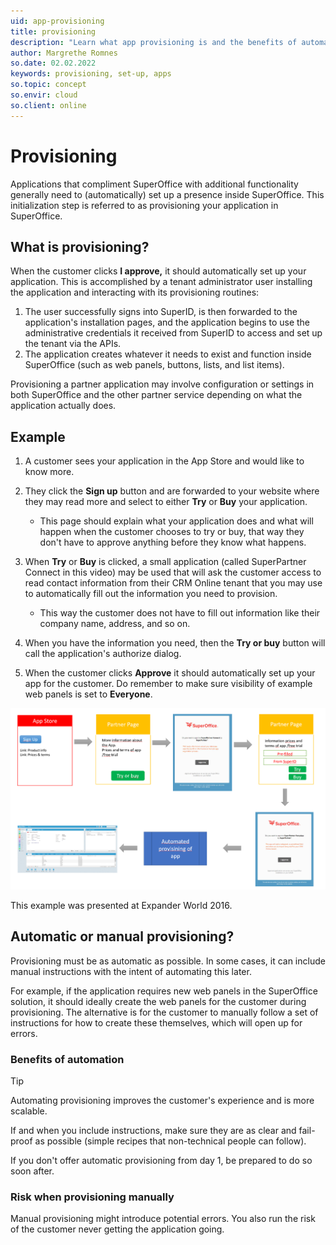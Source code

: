 ```yaml
---
uid: app-provisioning
title: provisioning
description: "Learn what app provisioning is and the benefits of automating it."
author: Margrethe Romnes
so.date: 02.02.2022
keywords: provisioning, set-up, apps
so.topic: concept
so.envir: cloud
so.client: online
---
```


# Provisioning

Applications that compliment SuperOffice with additional functionality generally need to (automatically) set up a presence inside SuperOffice. This initialization step is referred to as provisioning your application in SuperOffice.

## What is provisioning?

When the customer clicks **I approve,** it should automatically set up your application. This is accomplished by a tenant administrator user installing the application and interacting with its provisioning routines:

1. The user successfully signs into SuperID, is then forwarded to the application's installation pages, and the application begins to use the administrative credentials it received from SuperID to access and set up the tenant via the APIs.
2. The application creates whatever it needs to exist and function inside SuperOffice (such as web panels, buttons, lists, and list items).

Provisioning a partner application may involve configuration or settings in both SuperOffice and the other partner service depending on what the application actually does.

## Example

1. A customer sees your application in the App Store and would like to know more.

2. They click the **Sign up** button and are forwarded to your website where they may read more and select to either **Try** or **Buy** your application.
    * This page should explain what your application does and what will happen when the customer chooses to try or buy, that way they don't have to approve anything before they know what happens.

3. When **Try** or **Buy** is clicked, a small application (called SuperPartner Connect in this video) may be used that will ask the customer access to read contact information from their CRM Online tenant that you may use to automatically fill out the information you need to provision.
    * This way the customer does not have to fill out information like their company name, address, and so on.

4. When you have the information you need, then the **Try or buy** button will call the application's authorize dialog.

5. When the customer clicks **Approve** it should automatically set up your app for the customer. Do remember to make sure visibility of example web panels is set to **Everyone**.

![x -screenshot][img1]

This example was presented at Expander World 2016.

<!-- See also the full presentation from Expander world 2016 here: [Online Application Lifecycle presentation][1]. -->

## Automatic or manual provisioning?

Provisioning must be as automatic as possible. In some cases, it can include manual instructions with the intent of automating this later.

For example, if the application requires new web panels in the SuperOffice solution, it should ideally create the web panels for the customer during provisioning. The alternative is for the customer to manually follow a set of instructions for how to create these themselves, which will open up for errors.

### Benefits of automation

> [!TIP]
> Automating provisioning improves the customer's experience and is more scalable.

If and when you include instructions, make sure they are as clear and fail-proof as possible (simple recipes that non-technical people can follow).

If you don't offer automatic provisioning from day 1, be prepared to do so soon after.

### Risk when provisioning manually

Manual provisioning might introduce potential errors. You also run the risk of the customer never getting the application going.

<!-- Referenced links -->

<!-- Referenced images -->
[img1]: media/appstoreprovisioning.png
